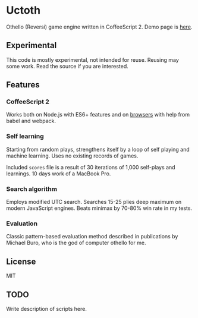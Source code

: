 # Uctoth

Othello (Reversi) game engine written in CoffeeScript 2.
Demo page is [here](https://ts1.github.io/uctoth/).

## Experimental

This code is mostly experimental, not intended for reuse.
Reusing may some work.
Read the source if you are interested.

## Features

### CoffeeScript 2

Works both on Node.js with ES6+ features and on [browsers](https://ts1.github.io/uctoth/) with help from babel and webpack.

### Self learning

Starting from random plays, strengthens itself by a loop of self playing and machine learning.
Uses no existing records of games.

Included `scores` file is a result of 30 iterations of 1,000 self-plays and learnings.
10 days work of a MacBook Pro.

### Search algorithm

Employs modified UTC search.
Searches 15-25 plies deep maximum on modern JavaScript engines.
Beats minimax by 70-80% win rate in my tests.

### Evaluation

Classic pattern-based evaluation method described in publications by Michael Buro, who is the god of computer othello for me.

## License

MIT

## TODO

Write description of scripts here.
